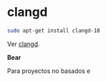 # clangd

~~~bash
sudo apt-get install clangd-18
~~~

Ver [clangd](https://clangd.llvm.org/installation).




**Bear**

Para proyectos no basados e

